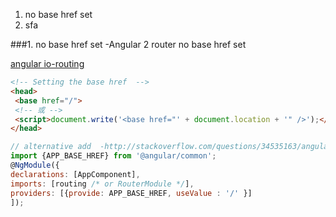 1. no base href set
2. sfa

###1. no base href set -Angular 2 router no base href set

[angular io-routing](https://angular.io/docs/ts/latest/guide/router.html)

 ```html
<!-- Setting the base href  -->
 <head>
  <base href="/">
  <!-- 或 --> 
  <script>document.write('<base href="' + document.location + '" />');</script>
</head>
 ```
 
  ```javascript
// alternative add  -http://stackoverflow.com/questions/34535163/angular-2-router-no-base-href-set
import {APP_BASE_HREF} from '@angular/common';
@NgModule({
  declarations: [AppComponent],
  imports: [routing /* or RouterModule */], 
  providers: [{provide: APP_BASE_HREF, useValue : '/' }]
]); 
 ```
